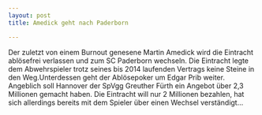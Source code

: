 ```yaml
---
layout: post
title: Amedick geht nach Paderborn

---
```


Der zuletzt von einem Burnout genesene Martin Amedick wird die Eintracht ablösefrei verlassen und zum SC Paderborn wechseln. Die Eintracht legte dem Abwehrspieler trotz seines bis 2014 laufenden Vertrags keine Steine in den Weg.Unterdessen geht der Ablösepoker um Edgar Prib weiter. Angeblich soll Hannover der SpVgg Greuther Fürth ein Angebot über 2,3 Millionen gemacht haben. Die Eintracht will nur 2 Millionen bezahlen, hat sich allerdings bereits mit dem Spieler über einen Wechsel verständigt...


